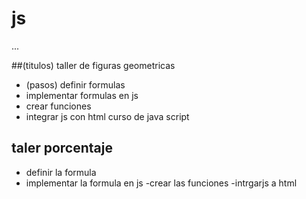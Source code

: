 # js

...

##(titulos) taller de figuras geometricas

- (pasos) definir formulas
- implementar formulas en js
- crear funciones 
- integrar js con html
curso de java script

## taler porcentaje
- definir la formula
- implementar la formula en js
-crear las funciones
-intrgarjs a html
